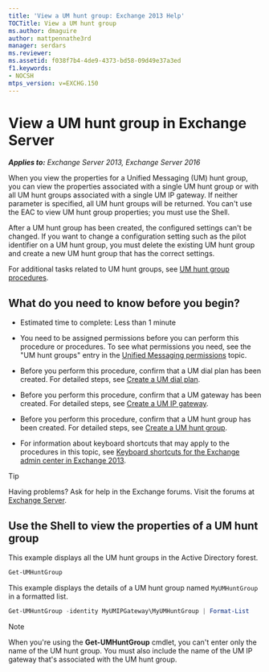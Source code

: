 ```yaml
---
title: 'View a UM hunt group: Exchange 2013 Help'
TOCTitle: View a UM hunt group
ms.author: dmaguire
author: mattpennathe3rd
manager: serdars
ms.reviewer:
ms.assetid: f038f7b4-4de9-4373-bd58-09d49e37a3ed
f1.keywords:
- NOCSH
mtps_version: v=EXCHG.150
---
```


# View a UM hunt group in Exchange Server

_**Applies to:** Exchange Server 2013, Exchange Server 2016_

When you view the properties for a Unified Messaging (UM) hunt group, you can view the properties associated with a single UM hunt group or with all UM hunt groups associated with a single UM IP gateway. If neither parameter is specified, all UM hunt groups will be returned. You can't use the EAC to view UM hunt group properties; you must use the Shell.

After a UM hunt group has been created, the configured settings can't be changed. If you want to change a configuration setting such as the pilot identifier on a UM hunt group, you must delete the existing UM hunt group and create a new UM hunt group that has the correct settings.

For additional tasks related to UM hunt groups, see [UM hunt group procedures](um-hunt-group-procedures-exchange-2013-help.md).

## What do you need to know before you begin?

- Estimated time to complete: Less than 1 minute

- You need to be assigned permissions before you can perform this procedure or procedures. To see what permissions you need, see the "UM hunt groups" entry in the [Unified Messaging permissions](unified-messaging-permissions-exchange-2013-help.md) topic.

- Before you perform this procedure, confirm that a UM dial plan has been created. For detailed steps, see [Create a UM dial plan](create-um-dial-plan-exchange-2013-help.md).

- Before you perform this procedure, confirm that a UM gateway has been created. For detailed steps, see [Create a UM IP gateway](create-um-ip-gateway-exchange-2013-help.md).

- Before you perform this procedure, confirm that a UM hunt group has been created. For detailed steps, see [Create a UM hunt group](create-um-hunt-group-exchange-2013-help.md).

- For information about keyboard shortcuts that may apply to the procedures in this topic, see [Keyboard shortcuts for the Exchange admin center in Exchange 2013](keyboard-shortcuts-in-the-exchange-admin-center-2013-help.md).

> [!TIP]
> Having problems? Ask for help in the Exchange forums. Visit the forums at [Exchange Server](https://go.microsoft.com/fwlink/p/?linkId=60612).

## Use the Shell to view the properties of a UM hunt group

This example displays all the UM hunt groups in the Active Directory forest.

```powershell
Get-UMHuntGroup
```

This example displays the details of a UM hunt group named `MyUMHuntGroup` in a formatted list.

```powershell
Get-UMHuntGroup -identity MyUMIPGateway\MyUMHuntGroup | Format-List
```

> [!NOTE]
> When you're using the **Get-UMHuntGroup** cmdlet, you can't enter only the name of the UM hunt group. You must also include the name of the UM IP gateway that's associated with the UM hunt group.

